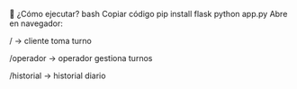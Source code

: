 🚀 ¿Cómo ejecutar?
bash
Copiar código
pip install flask
python app.py
Abre en navegador:

/ → cliente toma turno

/operador → operador gestiona turnos

/historial → historial diario